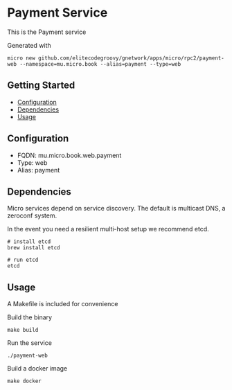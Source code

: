# Payment Service

This is the Payment service

Generated with

```
micro new github.com/elitecodegroovy/gnetwork/apps/micro/rpc2/payment-web --namespace=mu.micro.book --alias=payment --type=web
```

## Getting Started

- [Configuration](#configuration)
- [Dependencies](#dependencies)
- [Usage](#usage)

## Configuration

- FQDN: mu.micro.book.web.payment
- Type: web
- Alias: payment

## Dependencies

Micro services depend on service discovery. The default is multicast DNS, a zeroconf system.

In the event you need a resilient multi-host setup we recommend etcd.

```
# install etcd
brew install etcd

# run etcd
etcd
```

## Usage

A Makefile is included for convenience

Build the binary

```
make build
```

Run the service
```
./payment-web
```

Build a docker image
```
make docker
```